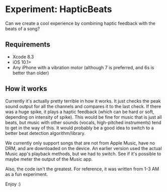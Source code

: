 # Experiment: HapticBeats

Can we create a cool experience by combining haptic feedback with the beats of a song?

## Requirements

- Xcode 8.3
- iOS 10.1+
- Any iPhone with a vibration motor (although 7 is preferred, and 6s is better than older)

## How it works

Currently it's actually pretty terrible in how it works. It just checks the peak sound output for all the channels and compares it to the last check. If there was a huge spike, it plays a haptic feedback (which can be hard or soft, depending on intensity of spike). This would be fine for music that is just all beats, but music with other sounds (vocals, high-pitched instruments) tend to get in the way of this. It would probably be a good idea to switch to a better beat detection algorithm/library.

We currently only support songs that are not from Apple Music, have no DRM, and are downloaded on the device. An earlier version used the actual Music app's playback methods, but we had to switch. See if it's possible to maybe meter the output of the Music app.

Also, the code isn't the greatest. For reference, it was written from 1-3 AM as a fun experiment.

Enjoy :)
